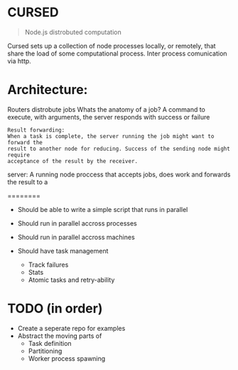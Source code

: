 CURSED
======

> Node.js distrobuted computation

Cursed sets up a collection of node processes locally, or remotely, that share the load
of some computational process. Inter process comunication via http.


Architecture:
=============

Routers distrobute jobs
    Whats the anatomy of a job?
    A command to execute, with arguments,
    the server responds with success or failure

    Result forwarding:
    When a task is complete, the server running the job might want to forward the
    result to another node for reducing. Success of the sending node might require
    acceptance of the result by the receiver.

server: A running node proccess that accepts jobs, does work and forwards the result
to a 



========

- Should be able to write a simple script that runs in parallel
-   Should run in parallel accross processes
-   Should run in parallel accross machines

- Should have task management
    - Track failures
    - Stats 
    - Atomic tasks and retry-ability

TODO (in order)
==============
- Create a seperate repo for examples
- Abstract the moving parts of
    - Task definition
    - Partitioning
    - Worker process spawning

